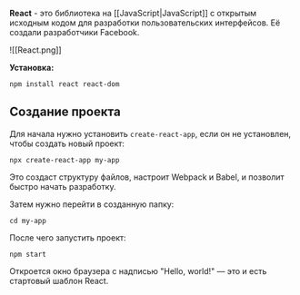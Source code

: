 **React** - это библиотека на [[JavaScript|JavaScript]] с открытым исходным кодом для разработки пользовательских интерфейсов. Её создали разработчики Facebook.

![[React.png]]

**Установка:**

```Shell
npm install react react-dom
```

## Создание проекта

Для начала нужно установить `create-react-app`, если он не установлен, чтобы создать новый проект:

```Shell
npx create-react-app my-app
```

Это создаст структуру файлов, настроит Webpack и Babel, и позволит быстро начать разработку.

Затем нужно перейти в созданную папку:

```Shell
cd my-app
```

После чего запустить проект:

```Shell
npm start
```

Откроется окно браузера с надписью "Hello, world!" — это и есть стартовый шаблон React.
